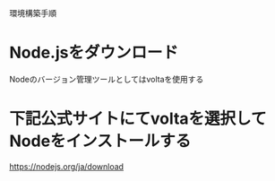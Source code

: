 環境構築手順

# Node.jsをダウンロード
Nodeのバージョン管理ツールとしてはvoltaを使用する

# 下記公式サイトにてvoltaを選択してNodeをインストールする

https://nodejs.org/ja/download
